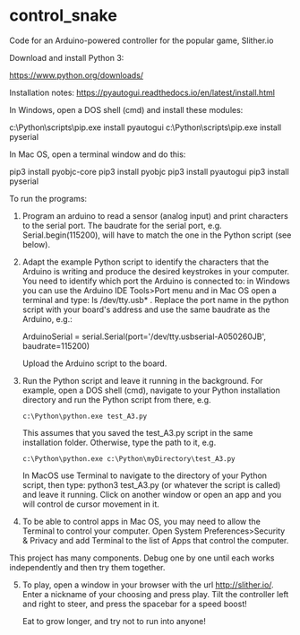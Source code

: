 # control_snake
Code for an Arduino-powered controller for the popular game, Slither.io

Download and install Python 3:

https://www.python.org/downloads/

Installation notes:
https://pyautogui.readthedocs.io/en/latest/install.html



In Windows, open a DOS shell (cmd) and install these modules:

c:\Python\scripts\pip.exe install pyautogui
c:\Python\scripts\pip.exe install pyserial


In Mac OS, open a terminal window and do this:

pip3 install pyobjc-core
pip3 install pyobjc
pip3 install pyautogui
pip3 install pyserial



To run the programs:

1) Program an arduino to read a sensor (analog input) and
   print characters to the serial port. The baudrate for the
   serial port, e.g. Serial.begin(115200), will have to match
   the one in the Python script (see below). 


2) Adapt the example Python script to identify the characters
   that the Arduino is writing and produce the desired keystrokes
   in your computer. You need to identify which port the Arduino
   is connected to: in Windows you can use the Arduino 
   IDE Tools>Port menu and in Mac OS open a terminal and type:
   ls /dev/tty.usb* . Replace the port name in the python script
   with your board's address and use the same baudrate as the
   Arduino, e.g.:
 
   ArduinoSerial = serial.Serial(port='/dev/tty.usbserial-A050260JB', baudrate=115200)

	Upload the Arduino script to the board.


3) Run the Python script and leave it running in the background.
   For example, open a DOS shell (cmd), navigate to your Python
   installation directory and run the Python script from there, 
   e.g.
   
       c:\Python\python.exe test_A3.py

   This assumes that you saved the test_A3.py script in the 
   same installation folder. Otherwise, type the path to it, e.g.

       c:\Python\python.exe c:\Python\myDirectory\test_A3.py

   In MacOS use Terminal to navigate to the directory of your Python
   script, then type: python3 test_A3.py (or whatever the script is 
   called) and leave it running. Click on another window or open
   an app and you will control de cursor movement in it. 

4) To be able to control apps in Mac OS, you may need to allow the 
   Terminal to control your computer. Open System Preferences>Security 
   & Privacy and add Terminal to the list of Apps that control the 
   computer.  

This project has many components. Debug one by one until each 
works independently and then try them together.


5) To play, open a window in your browser with the url http://slither.io/.
   Enter a nickname of your choosing and press play.
   Tilt the controller left and right to steer, and press the spacebar for
   a speed boost!

   Eat to grow longer, and try not to run into anyone!
